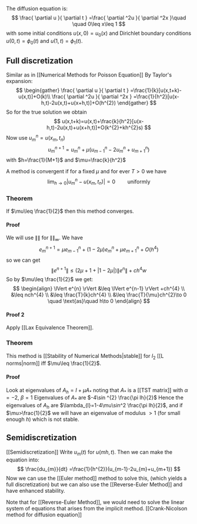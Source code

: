 The diffusion equation is:
$$
\frac{ \partial u }{ \partial t } =\frac{ \partial ^2u }{ \partial ^2x }\quad \quad 0\leq x\leq 1
$$
with some initial conditions $u(x,0)=u_{0}(x)$ 
and Dirichlet boundary conditions $u(0,t)=\phi_{0}(t)$ and $u(1,t)=\phi_{1}(t)$.

## Full discretization
Similar as in [[Numerical Methods for Poisson Equation]]
By Taylor's expansion:
$$
\begin{gather}
\frac{ \partial u }{ \partial t } =\frac{1}{k}[u(x,t+k)-u(x,t)]+O(k)\\
\frac{ \partial ^2u }{ \partial ^2x } =\frac{1}{h^2}[u(x-h,t)-2u(x,t)+u(x+h,t)]+O(h^{2})
\end{gather}
$$
So for the true solution we obtain
$$
u(x,t+k)=u(x,t)+\frac{k}{h^2}[u(x-h,t)-2u(x,t)+u(x+h,t)]+O(k^{2}+kh^{2}s)
$$
Now use $u_{m}^n=u(x_{m},t_{n})$
$$
u_{m}^{n+1}=u_{m}^{n}+\mu(u_{m-1}^n-2u_{m}^n+u_{m+1}^n)
$$
with $h=\frac{1}{M+1}$ and $\mu=\frac{k}{h^2}$ 

A method is convergent if for a fixed $\mu$ and for ever $T>0$ we have
$$
\lim_{ h \to 0 }\lvert u_{m}^n - u(x_{m},t_{n})\rvert  =0 \quad\quad \text{uniformly}
$$
### Theorem
If $\mu\leq \frac{1}{2}$ then this method converges.
#### Proof
We will use $\lVert  \rVert$ for $\lVert  \rVert_{\infty}$. 
We have 
$$
e_{m}^{n+1}=\mu e_{m-1}^n+(1-2\mu)e^n_{m}+\mu e_{m+1}^n+O(h^4)
$$
so we can get
$$
\lVert e^{n+1} \rVert \leq (2\mu+1+\lvert 1-2\mu \rvert )\lVert e^n \rVert +ch^4w
$$
So by $\mu\leq \frac{1}{2}$ we get:
$$
\begin{align}
\lVert e^{n} \rVert &\leq \lVert e^{n-1} \rVert +ch^{4} \\
&\leq nch^{4} \\
&\leq \frac{T}{k}ch^{4} \\
&\leq \frac{T}{\mu}ch^{2}\to 0 \quad \text{as}\quad h\to 0
\end{align}
$$
#### Proof 2
Apply [[Lax Equivalence Theorem]].

### Theorem
This method is [[Stability of Numerical Methods|stable]] for $l_{2}$ [[L norms|norm]] iff $\mu\leq \frac{1}{2}$.
#### Proof
Look at eigenvalues of $A_{h}=I+\mu A_{*}$ noting that $A_{*}$ is a [[TST matrix]] with $\alpha=-2$, $\beta=1$
Eigenvalues of $A_{*}$ are $-4\sin ^{2} \frac{\pi lh}{2}$
Hence the eigenvalues of $A_{h}$ are $\lambda_{l}=1-4\mu\sin^2 \frac{\pi lh}{2}$, 
and if $\mu>\frac{1}{2}$ we will have an eigenvalue of modulus $>1$
(for small enough $h$) which is not stable.

## Semidiscretization
[[Semidiscretization]]
Write $u_{m}(t)$ for $u(mh,t)$.
Then we can make the equation into:
$$
\frac{du_{m}}{dt} =\frac{1}{h^{2}}(u_{m-1}-2u_{m}+u_{m+1})
$$
Now we can use the [[Euler method]] method to solve this, 
(which yields a full discretization)
but we can also use the [[Reverse-Euler Method]] 
and have enhanced stability. 

Note that for [[Reverse-Euler Method]], 
we would need to solve the linear system of equations 
that arises from the implicit method.
[[Crank-Nicolson method for diffusion equation]]
